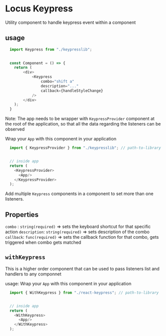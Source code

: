 # Locus Keypress
Utility component to handle keypress event within a component

## usage
```js
  import Keypress from "./keypresslib";

  
  const Component = () => {
    return (
        <div>
            <Keypress
                combo="shift a"
                description="..."
                callback={handleStyleChange}
            />
        </div>
    );
  }
```

Note: The app needs to be wrapper with `KeypressProvider` component at the root of the application, so that all the data regarding the listeners can be observed

Wrap your `App` with this component in your application
```js
  import { KeypressProvider } from "./keypresslib"; // path-to-library


  // inside app
  return (
    <KeypressProvider>
      <App/>
    </KeypressProvider>
  );
```


Add multiple `Keypress` components in a component to set more than one listeners.

## Properties
`combo` : `string(required)` => sets the keyboard shortcut for that specific action
`description`: `string(required)` => sets description of the combo
`callback`: `func(required)` => sets the callback function for that combo, gets triggered when combo gets matched


## `withKeypress`
This is a higher order component that can be used to pass listeners list and handlers to any componnet 

usage:
Wrap your `App` with this component in your application
```js
  import { WithKeypress } from "./react-keypress"; // path-to-library


  // inside app
  return (
    <WithKeypress>
      <App/>
    </WithKeypress>
  );
```
